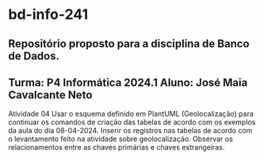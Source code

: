 # bd-info-241
Repositório proposto para a disciplina de Banco de Dados.
---------------------------------
Turma: P4 Informática 2024.1
Aluno: José Maia Cavalcante Neto
---------------------------------
Atividade 04
Usar o esquema definido em PlantUML (Geolocalização) para continuar os comandos de criação das tabelas de acordo com os exemplos da aula do dia 08-04-2024. 
Inserir os registros nas tabelas de acordo com o levantamento feito na atividade sobre geolocalização.
Observar os relacionamentos entre as chaves primárias e chaves estrangeiras.
